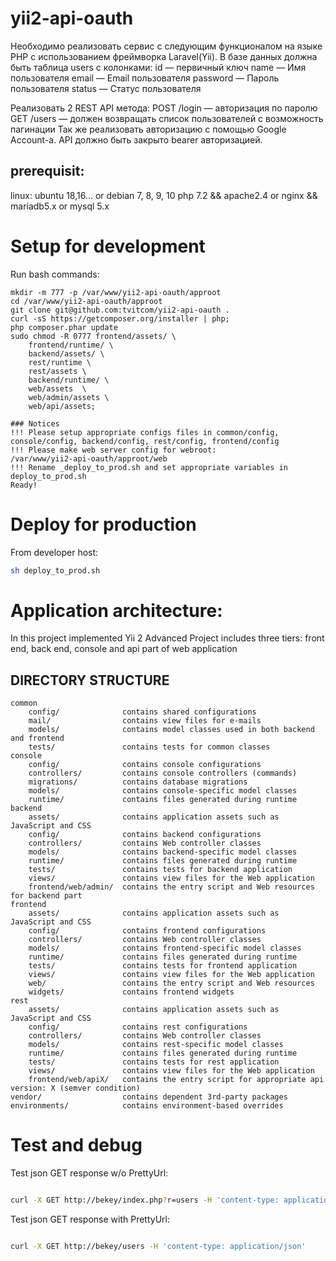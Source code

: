 # yii2-api-oauth

Необходимо реализовать сервис с следующим функционалом на языке PHP с использованием фреймворка Laravel(Yii).
В базе данных должна быть таблица users c колонками:
id — первичный ключ
name — Имя пользователя
email — Email пользователя
password — Пароль пользователя
status — Статус пользователя

Реализовать 2 REST API метода:
POST /login — авторизация по паролю
GET /users — должен возвращать список пользователей с возможность пагинации
Так же реализовать авторизацию с помощью Google Account-а.
API должно быть закрыто bearer авторизацией.

## prerequisit:

linux: ubuntu 18,16... or debian 7, 8, 9, 10
php 7.2 && apache2.4 or nginx && mariadb5.x or mysql 5.x

# Setup for development

Run bash commands:

```
mkdir -m 777 -p /var/www/yii2-api-oauth/approot
cd /var/www/yii2-api-oauth/approot
git clone git@github.com:tvitcom/yii2-api-oauth .
curl -sS https://getcomposer.org/installer | php;
php composer.phar update
sudo chmod -R 0777 frontend/assets/ \
    frontend/runtime/ \
    backend/assets/ \   
    rest/runtime \
    rest/assets \  
    backend/runtime/ \
    web/assets  \
    web/admin/assets \
    web/api/assets;

### Notices
!!! Please setup appropriate configs files in common/config, console/config, backend/config, rest/config, frontend/config
!!! Please make web server config for webroot:
/var/www/yii2-api-oauth/approot/web
!!! Rename _deploy_to_prod.sh and set appropriate variables in deploy_to_prod.sh 
Ready!
```

# Deploy for production

From developer host:

```bash
sh deploy_to_prod.sh
```

# Application architecture: 
In this project implemented Yii 2 Advanced Project includes three tiers: front end, back end, console and api part of web application

DIRECTORY STRUCTURE
-------------------

```
common
    config/              contains shared configurations
    mail/                contains view files for e-mails
    models/              contains model classes used in both backend and frontend
    tests/               contains tests for common classes    
console
    config/              contains console configurations
    controllers/         contains console controllers (commands)
    migrations/          contains database migrations
    models/              contains console-specific model classes
    runtime/             contains files generated during runtime
backend
    assets/              contains application assets such as JavaScript and CSS
    config/              contains backend configurations
    controllers/         contains Web controller classes
    models/              contains backend-specific model classes
    runtime/             contains files generated during runtime
    tests/               contains tests for backend application    
    views/               contains view files for the Web application
    frontend/web/admin/  contains the entry script and Web resources for backend part
frontend
    assets/              contains application assets such as JavaScript and CSS
    config/              contains frontend configurations
    controllers/         contains Web controller classes
    models/              contains frontend-specific model classes
    runtime/             contains files generated during runtime
    tests/               contains tests for frontend application
    views/               contains view files for the Web application
    web/                 contains the entry script and Web resources
    widgets/             contains frontend widgets
rest
    assets/              contains application assets such as JavaScript and CSS
    config/              contains rest configurations
    controllers/         contains Web controller classes
    models/              contains rest-specific model classes
    runtime/             contains files generated during runtime
    tests/               contains tests for rest application    
    views/               contains view files for the Web application
    frontend/web/apiX/   contains the entry script for appropriate api version: X (semver condition)
vendor/                  contains dependent 3rd-party packages
environments/            contains environment-based overrides
```

# Test and debug

Test json GET response w/o PrettyUrl:

```bash

curl -X GET http://bekey/index.php?r=users -H 'content-type: application/json'

```

Test json GET response with PrettyUrl:

```bash

curl -X GET http://bekey/users -H 'content-type: application/json'

```
